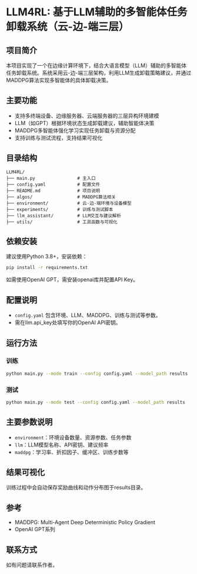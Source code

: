 # LLM4RL: 基于LLM辅助的多智能体任务卸载系统（云-边-端三层）

## 项目简介
本项目实现了一个在边缘计算环境下，结合大语言模型（LLM）辅助的多智能体任务卸载系统。系统采用云-边-端三层架构，利用LLM生成卸载策略建议，并通过MADDPG算法实现多智能体的具体卸载决策。

## 主要功能
- 支持多终端设备、边缘服务器、云端服务器的三层异构环境建模
- LLM（如GPT）根据环境状态生成卸载建议，辅助智能体决策
- MADDPG多智能体强化学习实现任务卸载与资源分配
- 支持训练与测试流程，支持结果可视化

## 目录结构
```
LLM4RL/
├── main.py                # 主入口
├── config.yaml            # 配置文件
├── README.md              # 项目说明
├── algos/                 # MADDPG算法相关
├── environment/           # 云-边-端环境与设备模型
├── experiments/           # 训练与测试脚本
├── llm_assistant/         # LLM交互与建议解析
├── utils/                 # 工具函数与可视化
```

## 依赖安装
建议使用Python 3.8+，安装依赖：
```bash
pip install -r requirements.txt
```
如需使用OpenAI GPT，需安装openai库并配置API Key。

## 配置说明
- `config.yaml` 包含环境、LLM、MADDPG、训练与测试等参数。
- 需在llm.api_key处填写你的OpenAI API密钥。

## 运行方法
### 训练
```bash
python main.py --mode train --config config.yaml --model_path results
```
### 测试
```bash
python main.py --mode test --config config.yaml --model_path results
```

## 主要参数说明
- `environment`：环境设备数量、资源参数、任务参数
- `llm`：LLM模型名称、API密钥、建议频率
- `maddpg`：学习率、折扣因子、缓冲区、训练步数等

## 结果可视化
训练过程中会自动保存奖励曲线和动作分布图于results目录。




## 参考
- MADDPG: Multi-Agent Deep Deterministic Policy Gradient
- OpenAI GPT系列

## 联系方式
如有问题请联系作者。
